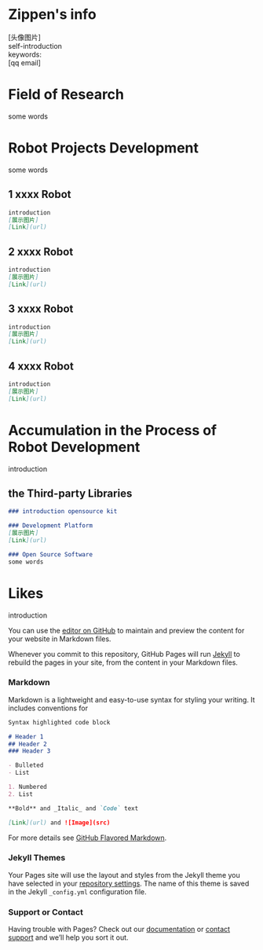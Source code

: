 # Zippen's info   

[头像图片]        
self-introduction   
keywords:   
[qq email]   

# Field of Research

some words     

# Robot Projects Development
some words     

## 1 xxxx Robot
  
```markdown
introduction 
[展示图片] 
[Link](url)
```

## 2 xxxx Robot
  
```markdown
introduction 
[展示图片] 
[Link](url)
```

## 3 xxxx Robot
  
```markdown
introduction 
[展示图片] 
[Link](url)
```

## 4 xxxx Robot
  
```markdown
introduction 
[展示图片] 
[Link](url)
```

# Accumulation in the Process of Robot Development
introduction  

## the Third-party Libraries 
```markdown
### introduction opensource kit

### Development Platform
[展示图片] 
[Link](url)

### Open Source Software
some words
```

# Likes
introduction 












You can use the [editor on GitHub](https://github.com/Zippen-Huang/Zippen-Huang.github.io/edit/master/README.md) to maintain and preview the content for your website in Markdown files.

Whenever you commit to this repository, GitHub Pages will run [Jekyll](https://jekyllrb.com/) to rebuild the pages in your site, from the content in your Markdown files.

### Markdown

Markdown is a lightweight and easy-to-use syntax for styling your writing. It includes conventions for

```markdown
Syntax highlighted code block

# Header 1
## Header 2
### Header 3

- Bulleted
- List

1. Numbered
2. List

**Bold** and _Italic_ and `Code` text

[Link](url) and ![Image](src)
```

For more details see [GitHub Flavored Markdown](https://guides.github.com/features/mastering-markdown/).

### Jekyll Themes

Your Pages site will use the layout and styles from the Jekyll theme you have selected in your [repository settings](https://github.com/Zippen-Huang/Zippen-Huang.github.io/settings). The name of this theme is saved in the Jekyll `_config.yml` configuration file.

### Support or Contact

Having trouble with Pages? Check out our [documentation](https://help.github.com/categories/github-pages-basics/) or [contact support](https://github.com/contact) and we’ll help you sort it out.
